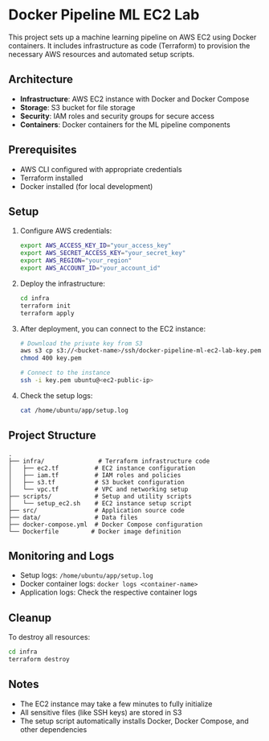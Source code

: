 # Docker Pipeline ML EC2 Lab

This project sets up a machine learning pipeline on AWS EC2 using Docker containers. It includes infrastructure as code (Terraform) to provision the necessary AWS resources and automated setup scripts.

## Architecture

- **Infrastructure**: AWS EC2 instance with Docker and Docker Compose
- **Storage**: S3 bucket for file storage
- **Security**: IAM roles and security groups for secure access
- **Containers**: Docker containers for the ML pipeline components

## Prerequisites

- AWS CLI configured with appropriate credentials
- Terraform installed
- Docker installed (for local development)

## Setup

1. Configure AWS credentials:
   ```bash
   export AWS_ACCESS_KEY_ID="your_access_key"
   export AWS_SECRET_ACCESS_KEY="your_secret_key"
   export AWS_REGION="your_region"
   export AWS_ACCOUNT_ID="your_account_id"
   ```

2. Deploy the infrastructure:
   ```bash
   cd infra
   terraform init
   terraform apply
   ```

3. After deployment, you can connect to the EC2 instance:
   ```bash
   # Download the private key from S3
   aws s3 cp s3://<bucket-name>/ssh/docker-pipeline-ml-ec2-lab-key.pem ./key.pem
   chmod 400 key.pem

   # Connect to the instance
   ssh -i key.pem ubuntu@<ec2-public-ip>
   ```

4. Check the setup logs:
   ```bash
   cat /home/ubuntu/app/setup.log
   ```

## Project Structure

```
.
├── infra/               # Terraform infrastructure code
│   ├── ec2.tf          # EC2 instance configuration
│   ├── iam.tf          # IAM roles and policies
│   ├── s3.tf           # S3 bucket configuration
│   └── vpc.tf          # VPC and networking setup
├── scripts/            # Setup and utility scripts
│   └── setup_ec2.sh    # EC2 instance setup script
├── src/                # Application source code
├── data/               # Data files
├── docker-compose.yml  # Docker Compose configuration
└── Dockerfile         # Docker image definition
```

## Monitoring and Logs

- Setup logs: `/home/ubuntu/app/setup.log`
- Docker container logs: `docker logs <container-name>`
- Application logs: Check the respective container logs

## Cleanup

To destroy all resources:
```bash
cd infra
terraform destroy
```

## Notes

- The EC2 instance may take a few minutes to fully initialize
- All sensitive files (like SSH keys) are stored in S3
- The setup script automatically installs Docker, Docker Compose, and other dependencies
